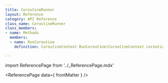 ```yaml
---
title: CoroutineRunner
layout: Reference
category: API Reference
class_name: CoroutineRunner
class_members:
- name: Methods
  members:
  - name: RunCoroutine
    definition: CoroutineContext RunCoroutine(CoroutineContext coroutineContext)

---
```

import ReferencePage from '../_ReferencePage.mdx'

<ReferencePage data={ frontMatter } />
